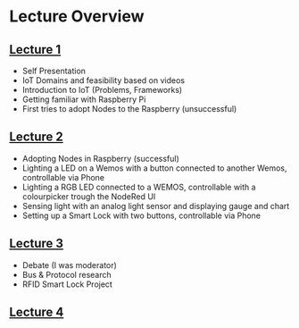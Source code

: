 # Lecture Overview
## [Lecture 1](./Lecture%201/ReadMe.md)
- Self Presentation
- IoT Domains and feasibility based on videos
- Introduction to IoT (Problems, Frameworks)
- Getting familiar with Raspberry Pi
- First tries to adopt Nodes to the Raspberry (unsuccessful)

## [Lecture 2](./Lecture%202/ReadMe.md)
- Adopting Nodes in Raspberry (successful)
- Lighting a LED on a Wemos with a button connected to another Wemos, controllable via Phone
- Lighting a RGB LED connected to a WEMOS, controllable with a colourpicker trough the NodeRed UI
- Sensing light with an analog light sensor and displaying gauge and chart
- Setting up a Smart Lock with two buttons, controllable via Phone

## [Lecture 3](./Lecture%203/ReadMe.md)
- Debate (I was moderator)
- Bus & Protocol research
- RFID Smart Lock Project

## [Lecture 4](./Lecture%204/ReadMe.md)
